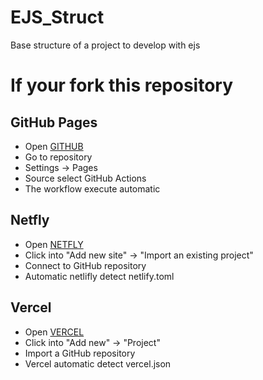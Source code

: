 # EJS_Struct
Base structure of a project to develop with ejs

# If your fork this repository
## GitHub Pages
- Open [GITHUB](https://github.com/) 
- Go to repository
- Settings -> Pages
- Source select GitHub Actions
- The workflow execute automatic
## Netfly
- Open [NETFLY](https://www.netlify.com/)
- Click into "Add new site" -> "Import an existing project"
- Connect to GitHub repository
- Automatic netlifly detect netlify.toml

## Vercel
- Open [VERCEL](https://vercel.com/)
- Click into "Add new" -> "Project"
- Import a GitHub repository
- Vercel automatic detect vercel.json
